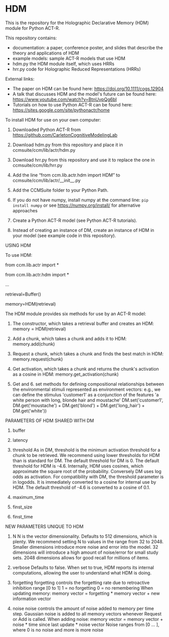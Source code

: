 # HDM

This is the repository for the Holographic Declarative Memory (HDM) module for Python ACT-R.

This repository contains:
- documentation: a paper, conference poster, and slides that describe the theory and applications of HDM
- example models: sample ACT-R models that use HDM
- hdm.py the HDM module itself, which uses HRRs
- hrr.py code for Holographic Reduced Representations (HRRs)

External links:
- The paper on HDM can be found here: https://doi.org/10.1111/cogs.12904
- A talk that discusses HDM and the model's future can be found here: https://www.youtube.com/watch?v=BtnUvpQg6bI
- Tutorials on how to use Python ACT-R can be found here: https://sites.google.com/site/pythonactr/home

To install HDM for use on your own computer:

1. Downloaded Python ACT-R from https://github.com/CarletonCognitiveModelingLab

2. Download hdm.py from this repository and place it in ccmsuite/ccm/lib/actr/hdm.py

3. Download hrr.py from this repository and use it to replace the one in ccmsuite/ccm/lib/hrr.py

4. Add the line “from ccm.lib.actr.hdm import HDM” to ccmsuite/ccm/lib/actr/\_\_init\_\_.py

5. Add the CCMSuite folder to your Python Path.

6. If you do not have numpy, install numpy at the command line: `pip install numpy` or see https://numpy.org/install/ for alternative approaches

7. Create a Python ACT-R model (see Python ACT-R tutorials).

8. Instead of creating an instance of DM, create an instance of HDM in your model (see example code in this repository).

USING HDM

To use HDM:

   from ccm.lib.actr import *

   from ccm.lib.actr.hdm import *

 ...

   retrieval=Buffer()

   memory=HDM(retrieval)

The HDM module provides six methods for use by an ACT-R model:

1. The constructor, which takes a retrieval buffer and creates an HDM:
memory = HDM(retrieval)

2. Add a chunk, which takes a chunk and adds it to HDM:
memory.add(chunk)

3. Request a chunk, which takes a chunk and finds the best match in HDM:
memory.request(chunk)

4. Get activation, which takes a chunk and returns the chunk's activation as a cosine in HDM:
memory.get_activation(chunk)

5. Get and 6. set methods for defining compositional relationships between the environmental stimuli represented as environment vectors:
e.g., we can define the stimulus 'customer1' as a conjunction of the features 'a white person with long, blonde hair and moustache'
DM.set('customer1', DM.get('moustache') + DM.get('blond') + DM.get('long_hair') + DM.get('white'))

PARAMETERS OF HDM SHARED WITH DM

1. buffer
2. latency
3. threshold
As in DM, threshold is the minimum activation threshold for a chunk to be retrieved. We recommend using lower thresholds for HDM than is standard for DM. The default threshold for DM is 0. The default threshold for HDM is -4.6. 
Internally, HDM uses cosines, which approximate the square root of the probability. Conversely DM uses log odds as activation. For compatibility with DM, the threshold parameter is in logodds. It is immediately converted to a cosine for internal use by HDM.
The default threshold of -4.6 is converted to a cosine of 0.1.

4. maximum_time
5. finst_size
6. finst_time

NEW PARAMETERS UNIQUE TO HDM

1. N
N is the vector dimensionality. Defaults to 512 dimensions, which is plenty. We recommend setting N to values in the range from 32 to 2048. Smaller dimensions introduce more noise and error into the model. 32 dimensions will introduce a high amount of noise/error for small study sets. 2048 dimensions allows for good recall for millions of items. 
2. verbose
Defaults to false. When set to true, HDM reports its internal computations, allowing the user to understand what HDM is doing.
3. forgetting
forgetting controls the forgetting rate due to retroactive inhibition
range [0 to 1]
1 = no forgetting
0 = no remembering
When updating memory:
memory vector =  forgetting * memory vector + new information vector

4. noise
noise controls the amount of noise added to memory per time step. Gaussian noise is added to all memory vectors whenever Request or Add is called.
When adding noise:
memory vector = memory vector + noise * time since last update * noise vector
Noise ranges from [0 ... ], where 0 is no noise and more is more noise
